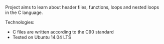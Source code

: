 Project aims to learn about header files, functions, loops and nested loops in the C language.

Technologies:

* C files are written according to the C90 standard
* Tested on Ubuntu 14.04 LTS
